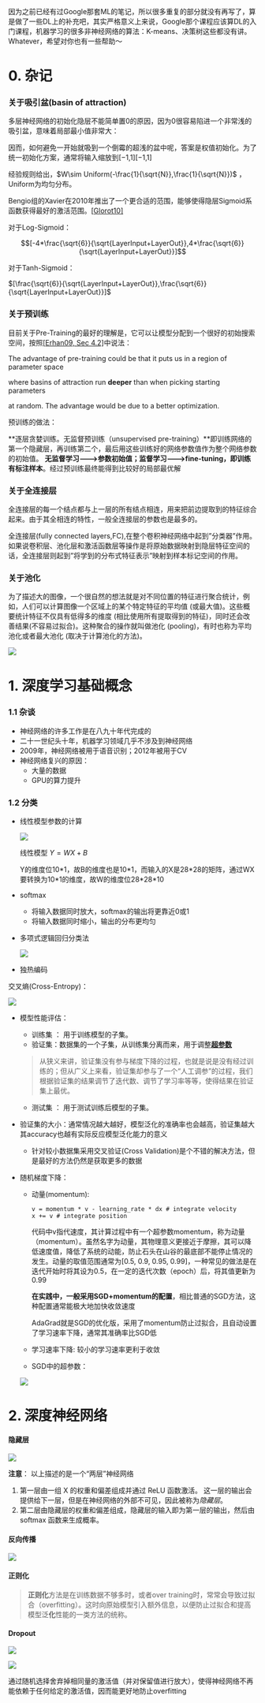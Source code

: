 因为之前已经有过Google那套ML的笔记，所以很多重复的部分就没有再写了，算是做了一些DL上的补充吧，其实严格意义上来说，Google那个课程应该算DL的入门课程，机器学习的很多非神经网络的算法：K-means、决策树这些都没有讲。Whatever，希望对你也有一些帮助～

# 0. 杂记

### 关于吸引盆(basin of attraction)

多层神经网络的初始化隐层不能简单置0的原因，因为0很容易陷进一个非常浅的吸引盆，意味着局部最小值非常大：

因而，如何避免一开始就吸到一个倒霉的超浅的盆中呢，答案是权值初始化。为了统一初始化方案，通常将输入缩放到[−1,1][−1,1]

经验规则给出，$W\sim Uniform(-\frac{1}{\sqrt{N}},\frac{1}{\sqrt{N}})$ ，Uniform为均匀分布。

Bengio组的Xavier在2010年推出了一个更合适的范围，能够使得隐层Sigmoid系函数获得最好的激活范围。[[Glorot10\]](http://deeplearning.cs.cmu.edu/pdfs/1111/AISTATS2010_Glorot.pdf)

对于Log-Sigmoid：   

$$[-4*\frac{\sqrt{6}}{\sqrt{LayerInput+LayerOut}},4*\frac{\sqrt{6}}{\sqrt{LayerInput+LayerOut}}]$$



对于Tanh-Sigmoid：

$[\frac{\sqrt{6}}{\sqrt{LayerInput+LayerOut}},\frac{\sqrt{6}}{\sqrt{LayerInput+LayerOut}}]$

### 关于预训练

目前关于Pre-Training的最好的理解是，它可以让模型分配到一个很好的初始搜索空间，按照[[Erhan09, Sec 4.2\]](http://machinelearning.wustl.edu/mlpapers/paper_files/AISTATS09_ErhanMBBV.pdf)中说法：

The advantage of pre-training could be that it puts us in a region of parameter space

where basins of attraction run **deeper** than when picking starting parameters

at random. The advantage would be due to a better optimization.

预训练的做法：

**逐层贪婪训练。无监督预训练（unsupervised pre-training）**即训练网络的第一个隐藏层，再训练第二个，最后用这些训练好的网络参数值作为整个网络参数的初始值。  **无监督学习--->参数初始值；监督学习--->fine-tuning，即训练有标注样本**。经过预训练最终能得到比较好的局部最优解

### 关于全连接层

全连接层的每一个结点都与上一层的所有结点相连，用来把前边提取到的特征综合起来。由于其全相连的特性，一般全连接层的参数也是最多的。

全连接层(fully connected layers,FC),在整个卷积神经网络中起到”分类器”作用。如果说卷积层、池化层和激活函数层等操作是将原始数据映射到隐层特征空间的话，全连接层则起到”将学到的分布式特征表示”映射到样本标记空间的作用。 

### 关于池化

为了描述大的图像，一个很自然的想法就是对不同位置的特征进行聚合统计，例如，人们可以计算图像一个区域上的某个特定特征的平均值 (或最大值)。这些概要统计特征不仅具有低得多的维度 (相比使用所有提取得到的特征)，同时还会改善结果(不容易过拟合)。这种聚合的操作就叫做池化 (pooling)，有时也称为平均池化或者最大池化 (取决于计算池化的方法)。

![](http://ufldl.stanford.edu/wiki/images/0/08/Pooling_schematic.gif)

# 1. 深度学习基础概念

### 1.1  杂谈

- 神经网络的许多工作是在八九十年代完成的
- 二十一世纪头十年，机器学习领域几乎不涉及到神经网络
- 2009年，神经网络被用于语音识别；2012年被用于CV
- 神经网络复兴的原因：
  - 大量的数据
  - GPU的算力提升



### 1.2 分类

- 线性模型参数的计算

  ![](https://github.com/Dinghow/Udacity_Deep_Learning/raw/master/Notes_zh/img/dl-8.png)

  线性模型 $Y = WX + B$

  Y的维度位10\*1，故B的维度也是10\*1，而输入的X是28\*28的矩阵，通过WX要转换为10\*1的维度，故W的维度位28\*28\*10

- softmax

  - 将输入数据同时放大，softmax的输出将更靠近0或1
  - 将输入数据同时缩小，输出的分布更均匀

- 多项式逻辑回归分类法

  ![](https://github.com/Dinghow/Udacity_Deep_Learning/raw/master/Notes_zh/img/dl-1.png)

- 独热编码

交叉熵(Cross-Entropy)：

![](https://github.com/Dinghow/Udacity_Deep_Learning/raw/master/Notes_zh/img/dl-2.png)

- 模型性能评估：

  - 训练集 ： 用于训练模型的子集。
  - 验证集：数据集的一个子集，从训练集分离而来，用于调整[**超参数**](https://developers.google.cn/machine-learning/crash-course/glossary#hyperparameter)

  > 从狭义来讲，验证集没有参与梯度下降的过程，也就是说是没有经过训练的；但从广义上来看，验证集却参与了一个“人工调参”的过程，我们根据验证集的结果调节了迭代数、调节了学习率等等，使得结果在验证集上最优。

  - 测试集 ： 用于测试训练后模型的子集。

- 验证集的大小：通常情况越大越好，模型泛化的准确率也会越高，验证集越大其accuracy也越有实际反应模型泛化能力的意义

  - 针对较小数据集采用交叉验证(Cross Validation)是个不错的解决方法，但是最好的方法仍然是获取更多的数据

- 随机梯度下降：

  - 动量(momentum): 

    ```
    v = momentum * v - learning_rate * dx # integrate velocity
    x += v # integrate position
    ```

    代码中v指代速度，其计算过程中有一个超参数momentum，称为动量（momentum）。虽然名字为动量，其物理意义更接近于摩擦，其可以降低速度值，降低了系统的动能，防止石头在山谷的最底部不能停止情况的发生。动量的取值范围通常为[0.5, 0.9, 0.95, 0.99]，一种常见的做法是在迭代开始时将其设为0.5，在一定的迭代次数（epoch）后，将其值更新为0.99

    **在实践中，一般采用SGD+momentum的配置**，相比普通的SGD方法，这种配置通常能极大地加快收敛速度

    AdaGrad就是SGD的优化版，采用了momentum防止过拟合，且自动设置了学习速率下降，通常其准确率比SGD低

  - 学习速率下降: 较小的学习速率更利于收敛

  - SGD中的超参数：

  ![](https://github.com/Dinghow/Udacity_Deep_Learning/raw/master/Notes_zh/img/dl-3.png)



# 2. 深度神经网络

#### 隐藏层

![](https://github.com/Dinghow/Udacity_Deep_Learning/raw/master/Notes_zh/img/dl-4.png)

**注意**： 以上描述的是一个“两层”神经网络

1. 第一层由一组 X 的权重和偏差组成并通过 ReLU 函数激活。 这一层的输出会提供给下一层，但是在神经网络的外部不可见，因此被称为*隐藏层*。
2. 第二层由隐藏层的权重和偏差组成，隐藏层的输入即为第一层的输出，然后由 softmax 函数来生成概率。

#### 反向传播

![](https://github.com/Dinghow/Udacity_Deep_Learning/raw/master/Notes_zh/img/dl-5.png)

#### 正则化

> **正则化**方法是在训练数据不够多时，或者over training时，常常会导致过拟合（overfitting）。这时向原始模型引入额外信息，以便防止过拟合和提高模型泛**化**性能的一类方法的统称。

#### Dropout

![](https://github.com/Dinghow/Udacity_Deep_Learning/raw/master/Notes_zh/img/dl-6.png)

![](https://github.com/Dinghow/Udacity_Deep_Learning/raw/master/Notes_zh/img/dl-7.png)

通过随机选择舍弃掉相同量的激活值（并对保留值进行放大），使得神经网络不再能依赖于任何给定的激活值，因而能更好地防止overfitting